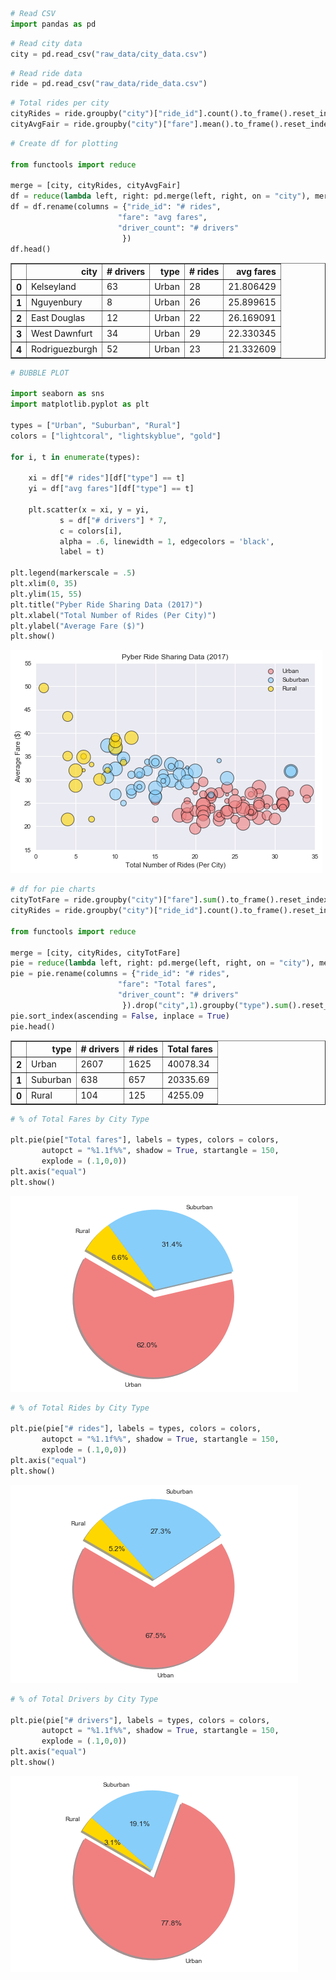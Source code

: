 

```python
# Read CSV
import pandas as pd
```


```python
# Read city data
city = pd.read_csv("raw_data/city_data.csv")
```


```python
# Read ride data
ride = pd.read_csv("raw_data/ride_data.csv")

```


```python
# Total rides per city
cityRides = ride.groupby("city")["ride_id"].count().to_frame().reset_index()
cityAvgFair = ride.groupby("city")["fare"].mean().to_frame().reset_index()
```


```python
# Create df for plotting

from functools import reduce

merge = [city, cityRides, cityAvgFair]
df = reduce(lambda left, right: pd.merge(left, right, on = "city"), merge)
df = df.rename(columns = {"ride_id": "# rides",
                        "fare": "avg fares",
                        "driver_count": "# drivers"
                         })
df.head()
```




<div>
<style>
    .dataframe thead tr:only-child th {
        text-align: right;
    }

    .dataframe thead th {
        text-align: left;
    }

    .dataframe tbody tr th {
        vertical-align: top;
    }
</style>
<table border="1" class="dataframe">
  <thead>
    <tr style="text-align: right;">
      <th></th>
      <th>city</th>
      <th># drivers</th>
      <th>type</th>
      <th># rides</th>
      <th>avg fares</th>
    </tr>
  </thead>
  <tbody>
    <tr>
      <th>0</th>
      <td>Kelseyland</td>
      <td>63</td>
      <td>Urban</td>
      <td>28</td>
      <td>21.806429</td>
    </tr>
    <tr>
      <th>1</th>
      <td>Nguyenbury</td>
      <td>8</td>
      <td>Urban</td>
      <td>26</td>
      <td>25.899615</td>
    </tr>
    <tr>
      <th>2</th>
      <td>East Douglas</td>
      <td>12</td>
      <td>Urban</td>
      <td>22</td>
      <td>26.169091</td>
    </tr>
    <tr>
      <th>3</th>
      <td>West Dawnfurt</td>
      <td>34</td>
      <td>Urban</td>
      <td>29</td>
      <td>22.330345</td>
    </tr>
    <tr>
      <th>4</th>
      <td>Rodriguezburgh</td>
      <td>52</td>
      <td>Urban</td>
      <td>23</td>
      <td>21.332609</td>
    </tr>
  </tbody>
</table>
</div>




```python
# BUBBLE PLOT

import seaborn as sns
import matplotlib.pyplot as plt

types = ["Urban", "Suburban", "Rural"]
colors = ["lightcoral", "lightskyblue", "gold"]

for i, t in enumerate(types):
    
    xi = df["# rides"][df["type"] == t]
    yi = df["avg fares"][df["type"] == t]
          
    plt.scatter(x = xi, y = yi,
           s = df["# drivers"] * 7,
           c = colors[i],
           alpha = .6, linewidth = 1, edgecolors = 'black',
           label = t)
    
plt.legend(markerscale = .5)
plt.xlim(0, 35)
plt.ylim(15, 55)
plt.title("Pyber Ride Sharing Data (2017)")
plt.xlabel("Total Number of Rides (Per City)")
plt.ylabel("Average Fare ($)")
plt.show()
```


![png](Pyber_files/Pyber_5_0.png)



```python
# df for pie charts
cityTotFare = ride.groupby("city")["fare"].sum().to_frame().reset_index()
cityRides = ride.groupby("city")["ride_id"].count().to_frame().reset_index()

from functools import reduce

merge = [city, cityRides, cityTotFare]
pie = reduce(lambda left, right: pd.merge(left, right, on = "city"), merge)
pie = pie.rename(columns = {"ride_id": "# rides",
                        "fare": "Total fares",
                        "driver_count": "# drivers"
                         }).drop("city",1).groupby("type").sum().reset_index()
pie.sort_index(ascending = False, inplace = True)
pie.head()
```




<div>
<style>
    .dataframe thead tr:only-child th {
        text-align: right;
    }

    .dataframe thead th {
        text-align: left;
    }

    .dataframe tbody tr th {
        vertical-align: top;
    }
</style>
<table border="1" class="dataframe">
  <thead>
    <tr style="text-align: right;">
      <th></th>
      <th>type</th>
      <th># drivers</th>
      <th># rides</th>
      <th>Total fares</th>
    </tr>
  </thead>
  <tbody>
    <tr>
      <th>2</th>
      <td>Urban</td>
      <td>2607</td>
      <td>1625</td>
      <td>40078.34</td>
    </tr>
    <tr>
      <th>1</th>
      <td>Suburban</td>
      <td>638</td>
      <td>657</td>
      <td>20335.69</td>
    </tr>
    <tr>
      <th>0</th>
      <td>Rural</td>
      <td>104</td>
      <td>125</td>
      <td>4255.09</td>
    </tr>
  </tbody>
</table>
</div>




```python
# % of Total Fares by City Type

plt.pie(pie["Total fares"], labels = types, colors = colors,
       autopct = "%1.1f%%", shadow = True, startangle = 150,
       explode = (.1,0,0))
plt.axis("equal")
plt.show()
```


![png](Pyber_files/Pyber_7_0.png)



```python
# % of Total Rides by City Type

plt.pie(pie["# rides"], labels = types, colors = colors,
       autopct = "%1.1f%%", shadow = True, startangle = 150,
       explode = (.1,0,0))
plt.axis("equal")
plt.show()
```


![png](Pyber_files/Pyber_8_0.png)



```python
# % of Total Drivers by City Type

plt.pie(pie["# drivers"], labels = types, colors = colors,
       autopct = "%1.1f%%", shadow = True, startangle = 150,
       explode = (.1,0,0))
plt.axis("equal")
plt.show()
```


![png](Pyber_files/Pyber_9_0.png)



```python

```

